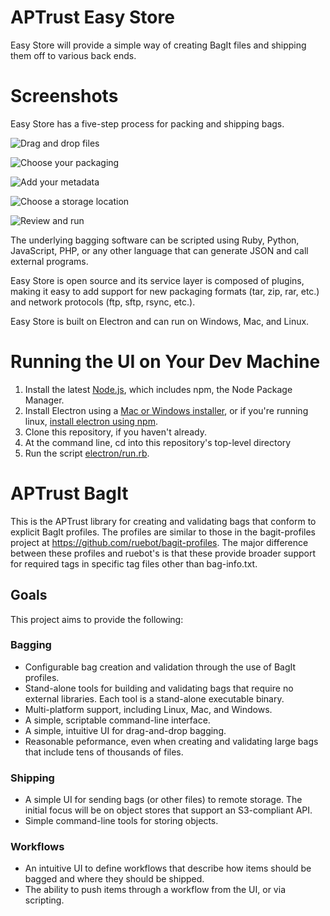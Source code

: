 # APTrust Easy Store

Easy Store will provide a simple way of creating BagIt files and shipping them
off to various back ends.

# Screenshots

Easy Store has a five-step process for packing and shipping bags.

![Drag and drop files](screenshots/ES_Files.png "Drag and drop the files and folders you want to bag.")

![Choose your packaging](screenshots/ES_Packaging.png "Choose your packaging format. Easy Store supports APTrust and DPN BagIt profiles out of the box, and you can easily define new formats to suit your organization's needs.")

![Add your metadata](screenshots/ES_Metadata.png "Add the metadata you want to save with your bag. Easy Store lets you define default values, so you don't have to repeatedly enter common data for each bag.")

![Choose a storage location](screenshots/ES_Storage.png "Choose a location to deliver your bags. The software can currently upload to any S3-compatible service, and will add other protocols life FTP in the future.")

![Review and run](screenshots/ES_Run_Job.png "Review and run your job. Easy Store will package and validate the bag, then copy it to the remote location.")

The underlying bagging software can be scripted using Ruby, Python, JavaScript, PHP, or any other language that can generate JSON and call external programs.

Easy Store is open source and its service layer is composed of plugins, making it easy to add support for new packaging formats (tar, zip, rar, etc.) and network protocols (ftp, sftp, rsync, etc.).

Easy Store is built on Electron and can run on Windows, Mac, and Linux.

# Running the UI on Your Dev Machine

1. Install the latest [Node.js](https://nodejs.org/en/download/), which includes npm,
   the Node Package Manager.
2. Install Electron using a [Mac or Windows installer](https://electronjs.org/releases),
   or if you're running linux, [install electron using npm](https://www.npmjs.com/package/electron).
3. Clone this repository, if you haven't already.
4. At the command line, cd into this repository's top-level directory
5. Run the script [electron/run.rb](electron/run.rb).

# APTrust BagIt

This is the APTrust library for creating and validating bags that conform to
explicit BagIt profiles. The profiles are similar to those in the
bagit-profiles project at https://github.com/ruebot/bagit-profiles. The major
difference between these profiles and ruebot's is that these provide broader
support for required tags in specific tag files other than bag-info.txt.

## Goals

This project aims to provide the following:

### Bagging

* Configurable bag creation and validation through the use of BagIt profiles.
* Stand-alone tools for building and validating bags that require no external
libraries. Each tool is a stand-alone executable binary.
* Multi-platform support, including Linux, Mac, and Windows.
* A simple, scriptable command-line interface.
* A simple, intuitive UI for drag-and-drop bagging.
* Reasonable peformance, even when creating and validating large bags that
include tens of thousands of files.

### Shipping

* A simple UI for sending bags (or other files) to remote storage. The
initial focus will be on object stores that support an S3-compliant API.
* Simple command-line tools for storing objects.

### Workflows

* An intuitive UI to define workflows that describe how items should be
bagged and where they should be shipped.
* The ability to push items through a workflow from the UI, or via scripting.
